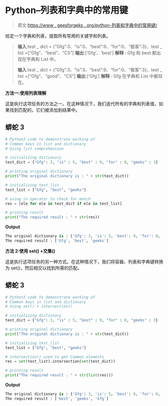 # Python–列表和字典中的常用键

> 原文:[https://www . geesforgeks . org/python-列表和字典中的常用键/](https://www.geeksforgeeks.org/python-common-keys-in-list-and-dictionary/)

给定一个字典和列表，提取所有常用的关键字和列表。

> **输入**:test _ dict = {“Gfg”:3、“is”:5、“best”:9、“for”:0、“极客”:3}、test _ list =[“Gfg”、“best”、“CS”]
> **输出**:[‘Gfg’、‘best’]
> **解释** : Gfg 和 best 都出现在字典和 List 中。
> 
> **输入**:test _ dict = {“Gfg”:3、“is”:5、“best”:9、“for”:0、“极客”:3}、test _ list =[“Gfg”、“good”、“CS”]
> **输出**:[‘Gfg’]
> **解释** : Gfg 在字典和 List 中都存在。

**方法一:使用列表理解**

这是执行这项任务的方法之一。在这种情况下，我们迭代所有的字典和列表值，如果找到匹配的，它们被添加到结果中。

## 蟒蛇 3

```py
# Python3 code to demonstrate working of 
# Common keys in list and dictionary
# Using list comprehension

# initializing dictionary
test_dict = {"Gfg": 3, "is" : 5, "best" : 9, "for" : 0, "geeks" : 3}

# printing original dictionary
print("The original dictionary is : " + str(test_dict))

# initializing test_list 
test_list = ["Gfg", "best", "geeks"]

# using in operator to check for match 
res = [ele for ele in test_dict if ele in test_list]

# printing result 
print("The required result : " + str(res)) 
```

**Output**

```py
The original dictionary is : {'Gfg': 3, 'is': 5, 'best': 9, 'for': 0, 'geeks': 3}
The required result : ['Gfg', 'best', 'geeks']

```

**方法 2:使用 set() +交集()**

这是执行这项任务的另一种方式。在这种情况下，我们将容器、列表和字典键转换为 set()，然后相交以找到所需的匹配。

## 蟒蛇 3

```py
# Python3 code to demonstrate working of 
# Common keys in list and dictionary
# Using set() + intersection()

# initializing dictionary
test_dict = {"Gfg": 3, "is" : 5, "best" : 9, "for" : 0, "geeks" : 3}

# printing original dictionary
print("The original dictionary is : " + str(test_dict))

# initializing test_list 
test_list = ["Gfg", "best", "geeks"]

# intersection() used to get Common elements 
res = set(test_list).intersection(set(test_dict))

# printing result 
print("The required result : " + str(list(res))) 
```

**Output**

```py
The original dictionary is : {'Gfg': 3, 'is': 5, 'best': 9, 'for': 0, 'geeks': 3}
The required result : ['best', 'geeks', 'Gfg']

```